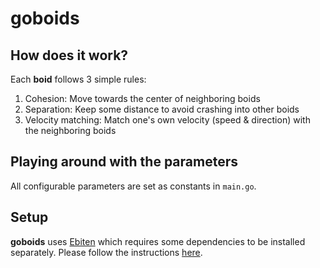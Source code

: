 # goboids

## How does it work?

Each **boid** follows 3 simple rules:

1. Cohesion: Move towards the center of neighboring boids
2. Separation: Keep some distance to avoid crashing into other boids
3. Velocity matching: Match one's own velocity (speed & direction) with the neighboring boids

## Playing around with the parameters

All configurable parameters are set as constants in `main.go`.

## Setup

**goboids** uses [Ebiten](https://github.com/hajimehoshi/ebiten) which requires some dependencies to be installed separately. Please follow the instructions [here](https://ebiten.org/documents/install.html).
